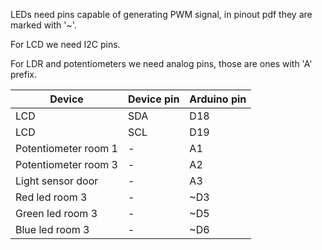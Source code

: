 LEDs need pins capable of generating PWM signal, in pinout pdf they are marked with '~'.

For LCD we need I2C pins.

For LDR and potentiometers we need analog pins, those are ones with 'A' prefix.

|Device|Device pin|Arduino pin|
|----|----|----|
|LCD|SDA|D18|
|LCD|SCL|D19|
|Potentiometer room 1|-|A1|
|Potentiometer room 3|-|A2|
|Light sensor door|-|A3|
|Red led room 3|-|~D3|
|Green led room 3|-|~D5|
|Blue led room 3|-|~D6|
